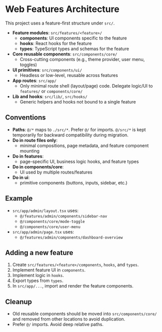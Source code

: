 # Web Features Architecture

This project uses a feature-first structure under `src/`.

- __Feature modules__: `src/features/<feature>/`
  - __components__: UI components specific to the feature
  - __hooks__: React hooks for the feature
  - __types__: TypeScript types and schemas for the feature
- __Core reusable components__: `src/components/core/`
  - Cross-cutting components (e.g., theme provider, user menu, toggles)
- __UI primitives__: `src/components/ui/`
  - Headless or low-level, reusable across features
- __App routes__: `src/app/`
  - Only minimal route shell (layout/page) code. Delegate logic/UI to `features/` or `components/core/`
- __Lib and hooks__: `src/lib/`, `src/hooks/`
  - Generic helpers and hooks not bound to a single feature

## Conventions

- __Paths__: `@/*` maps to `./src/*`. Prefer `@/` for imports. `@/src/*` is kept temporarily for backward compatibility during migration.
- __Do in route files only__:
  - minimal compositions, page metadata, and feature component mounting
- __Do in features__:
  - page-specific UI, business logic hooks, and feature types
- __Do in components/core__:
  - UI used by multiple routes/features
- __Do in ui__:
  - primitive components (buttons, inputs, sidebar, etc.)

## Example

- `src/app/admin/layout.tsx` uses:
  - `@/features/admin/components/sidebar-nav`
  - `@/components/core/mode-toggle`
  - `@/components/core/user-menu`
- `src/app/admin/page.tsx` uses:
  - `@/features/admin/components/dashboard-overview`

## Adding a new feature

1. Create `src/features/<feature>/components`, `hooks`, and `types`.
2. Implement feature UI in `components`.
3. Implement logic in `hooks`.
4. Export types from `types`.
5. In `src/app/...`, import and render the feature components.

## Cleanup

- Old reusable components should be moved into `src/components/core/` and removed from other locations to avoid duplication.
- Prefer `@/` imports. Avoid deep relative paths.
